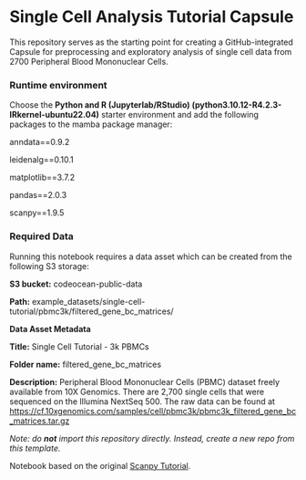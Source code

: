 # Single Cell Analysis Tutorial Capsule

This repository serves as the starting point for creating a GitHub-integrated Capsule for preprocessing and exploratory analysis of single cell data from 2700 Peripheral Blood Mononuclear Cells.  

### Runtime environment

Choose the **Python and R (Jupyterlab/RStudio) (python3.10.12-R4.2.3-IRkernel-ubuntu22.04)** starter environment and add the following packages to the mamba package manager:

anndata==0.9.2

leidenalg==0.10.1

matplotlib==3.7.2

pandas==2.0.3

scanpy==1.9.5

### Required Data

Running this notebook requires a data asset which can be created from the following S3 storage:

**S3 bucket:** codeocean-public-data

**Path:** example_datasets/single-cell-tutorial/pbmc3k/filtered_gene_bc_matrices/

**Data Asset Metadata**

**Title:** Single Cell Tutorial - 3k PBMCs

**Folder name:** filtered_gene_bc_matrices

**Description:** Peripheral Blood Mononuclear Cells (PBMC) dataset freely available from 10X Genomics. There are 2,700 single cells that were sequenced on the Illumina NextSeq 500. The raw data can be found at https://cf.10xgenomics.com/samples/cell/pbmc3k/pbmc3k_filtered_gene_bc_matrices.tar.gz


*Note: do **not** import this repository directly. Instead, create a new repo from this template.*

Notebook based on the original [Scanpy Tutorial](https://scanpy-tutorials.readthedocs.io/en/latest/pbmc3k.html). 
